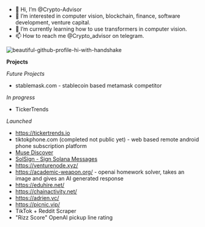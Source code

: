 - 👋 Hi, I’m @Crypto-Advisor
- 👀 I’m interested in computer vision, blockchain, finance, software development, venture capital.
- 🌱 I’m currently learning how to use transformers in computer vision.
- 📫 How to reach me @Crypto_advisor on telegram.
<!--
<img align="left" alt="awesome-github-profile" src="https://github-readme-stats.vercel.app/api?username=crypto-advisor&layout=demo&border_radius=15px&show_icons=true&theme="/> 
-->

<img align="center"  src="https://github-readme-stats.vercel.app/api/top-langs/?username=crypto-advisor&langs_count=8&layout=compact&card_width=495px&border_radius=20px&show_icons=true&theme=" alt="beautiful-github-profile-hi-with-handshake"/>

**Projects**

*Future Projects*
- stablemask.com - stablecoin based metamask competitor

*In progress*
- TickerTrends 

*Launched*
- https://tickertrends.io 
- tiktokphone.com (completed not public yet) - web based remote android phone subscription platform
- [Muse Discover](https://muse-discover-app.herokuapp.com/)
- [SolSign - Sign Solana Messages](https://sign.adrien.vc/)
- https://venturenode.xyz/ 
- https://academic-weapon.org/ - openai homework solver, takes an image and gives an AI generated response
- https://eduhire.net/ 
- https://chainactivity.net/
- https://adrien.vc/
- https://picnic.vip/
- TikTok + Reddit Scraper
- "Rizz Score" OpenAI pickup line rating 

